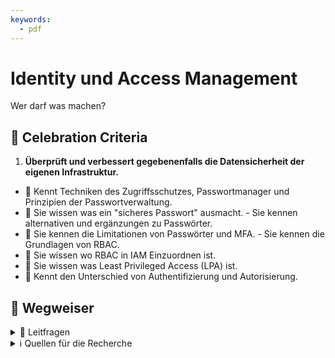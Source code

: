 ```yaml
---
keywords:
  - pdf
---
```


# Identity und Access Management

Wer darf was machen?

## 🎉 Celebration Criteria

1. **Überprüft und verbessert gegebenenfalls die Datensicherheit der eigenen
   Infrastruktur.**

- :dart: Kennt Techniken des Zugriffsschutzes, Passwortmanager und Prinzipien
  der Passwortverwaltung.
- :dart: Sie wissen was ein "sicheres Passwort" ausmacht. - Sie kennen
  alternativen und ergänzungen zu Passwörter.
- :dart: Sie kennen die Limitationen von Passwörter und MFA. - Sie kennen die
  Grundlagen von RBAC.
- :dart: Sie wissen wo RBAC in IAM Einzuordnen ist.
- :dart: Sie wissen was Least Privileged Access (LPA) ist.
- :dart: Kennt den Unterschied von Authentifizierung und Autorisierung.

## :compass: Wegweiser

<details>
  <summary> 
    🤔 Leitfragen 
  </summary>

- Was ist IAM?
- Was ist Authentifizierung?
- Was ist Autorisierung?
- Was ist ein Sicher Passwort ?
- Was ist sind die grenzen von Passwörter?
- Welche Modernen Auth Methoden gibt es? (MFA, Passkey, Biometrische Daten,
  etc..)
- Wie kann ein Passwort sicher Aufbewahrt werden?
- Wie sieht das mit Post Quanten Kryptographie aus?
- Was ist Least Privileged Access (LPA)?
- Was sind gute Grundsätze für eine Berechtigungskonzept?
- Was ist RBAC und wie ist es in IAM Einzuordnen?
- ...

</details>

<details>
  <summary> 
    ℹ️ Quellen für die Recherche
  </summary>

- [**ComputerWeekly.de:** Identity Access Management (IAM) -Systeme](https://www.computerweekly.com/de/definition/Identity-Access-Management-IAM-Systeme)

- [**Microsoft** Was ist Identity & Access Management (IAM)?](https://www.microsoft.com/de-de/security/business/security-101/what-is-identity-access-management-iam)

- [**Okta:** Vergleich von Authentifizierung und Autorisierung](https://www.okta.com/de/identity-101/authentication-vs-authorization/#:~:text=Durch%20Authentifizierung%20wird%20best%C3%A4tigt%2C%20dass,Erlaubnis%20erhalten%2C%20auf%20Ressourcen%20zuzugreifen.)

- [**auth0:** Authentication vs. Authorization](https://auth0.com/docs/get-started/identity-fundamentals/authentication-and-authorization)

- [**CH Admin bit:** How To Choose a Strong Password](https://www.bit.admin.ch/bit/de/home/dokumentation/kundenzeitschrift-eisbrecher/eisbrecher-archiv/kundenzeitschrift-eisbrecher-ausgabe-75/self-service.html)

- [**TechTarget:** strong password](https://www.techtarget.com/searchenterprisedesktop/definition/strong-password)

- [**Boston University:** How To Choose a Strong Password](https://www.bu.edu/tech/support/information-security/security-for-everyone/how-to-choose-a-strong-password/)

- [**tools4ever** Was ist Multi-Faktor-Authentifizierung?](https://www.tools4ever.de/glossar/was-ist-multi-faktor-authentifizierung/)

- [**securityinsider** Was ist Multi-Faktor-Authentifizierung (MFA)?](https://security-insider.de/was-ist-multi-faktor-authentifizierung-mfa-a-631486/)

- [**ionos:** Role Based Access Control (RBAC): Wie funktioniert die rollenbasierte Zugriffskontrolle?](https://www.ionos.de/digitalguide/server/sicherheit/was-ist-role-based-access-control-rbac/)

- [**youtube.com:** Role-Based Access Control (RBAC) Explained: How it works and when to use it](https://www.youtube.com/watch?v=4Uya_I_Oxjk)

- [**microsoft:** Azure Role-Based Access Control, Azure RBAC)?](https://learn.microsoft.com/de-de/azure/role-based-access-control/overview)

</details>


